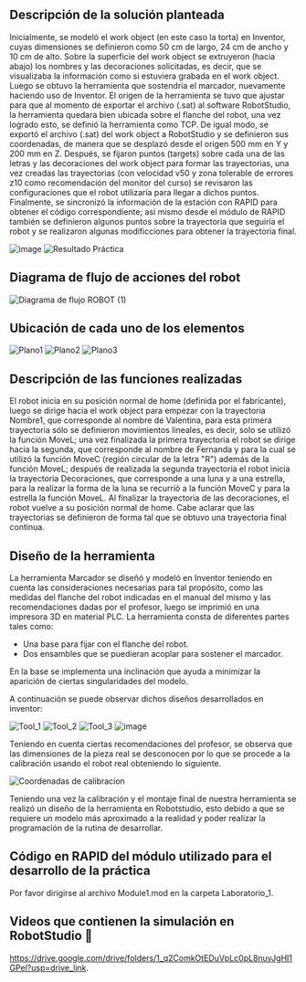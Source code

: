 ## Descripción de la solución planteada

Inicialmente, se modeló el work object (en este caso la torta) en Inventor, cuyas dimensiones se definieron como 50 cm de largo, 24 cm de ancho y 10 cm de alto. Sobre la superficie del work object se extruyeron (hacia abajo) los nombres y las decoraciones solicitadas, es decir, que se visualizaba la información como si estuviera grabada en el work object. Luego se obtuvo la herramienta que sostendría el marcador, nuevamente haciendo uso de Inventor. El origen de la herramienta se tuvo que ajustar para que al momento de exportar el archivo (.sat) al software RobotStudio, la herramienta quedara bien ubicada sobre el flanche del robot, una vez logrado esto, se definió la herramienta como TCP. De igual modo, se exportó el archivo (.sat) del work object a RobotStudio y se definieron sus coordenadas, de manera que se desplazó desde el origen 500 mm en Y y 200 mm en Z. Después, se fijaron puntos (targets) sobre cada una de las letras y las decoraciones del work object para formar las trayectorias, una vez creadas las trayectorias (con velocidad v50 y zona tolerable de errores z10 como recomendación del monitor del curso) se revisaron las configuraciones que el robot utilizaría para llegar a dichos puntos. Finalmente, se sincronizó la información de la estación con RAPID para obtener el código correspondiente; así mismo desde el módulo de RAPID también se definieron algunos puntos sobre la trayectoria que seguiría el robot y se realizaron algunas modificciones para obtener la trayectoria final.

![image](https://github.com/SaraC27/Laboratorios_Robotica/assets/80609467/fb979199-7358-453f-a786-6196f4193486)
![Resultado Práctica](https://github.com/SaraC27/Laboratorios_Robotica/assets/80609467/467a9fd6-0dda-4c67-a9ba-eb248590c216)


## Diagrama de flujo de acciones del robot

![Diagrama de flujo ROBOT (1)](https://github.com/SaraC27/Laboratorios_Robotica/assets/49196938/b4b3f166-37b7-4e91-9eb6-ed34681a1e8d)


## Ubicación de cada uno de los elementos

![Plano1](https://github.com/SaraC27/Laboratorios_Robotica/assets/80609467/6bc20c1e-7503-4493-bd36-39dd70de34a8)
![Plano2](https://github.com/SaraC27/Laboratorios_Robotica/assets/80609467/80606b53-6c43-47d9-911d-2ff8c9f29796)
![Plano3](https://github.com/SaraC27/Laboratorios_Robotica/assets/80609467/13ef1f50-4040-410f-b6df-645baea4226f)


## Descripción de las funciones realizadas

El robot inicia en su posición normal de home (definida por el fabricante), luego se dirige hacia el work object para empezar con la trayectoria Nombre1, que corresponde al nombre de Valentina, para esta primera trayectoria sólo se definieron movimientos lineales, es decir, solo se utilizó la función MoveL; una vez finalizada la primera trayectoria el robot se dirige hacia la segunda, que corresponde al nombre de Fernanda y para la cual se utilizó la función MoveC (región circular de la letra "R") además de la función MoveL; después de realizada la segunda trayectoria el robot inicia la trayectoria Decoraciones, que corresponde a una luna y a una estrella, para la realizar la forma de la luna se recurrió a la función MoveC y para la estrella la función MoveL. Al finalizar la trayectoria de las decoraciones, el robot vuelve a su posición normal de home. Cabe aclarar que las trayectorias se definieron de forma tal que se obtuvo una trayectoria final continua.


## Diseño de la herramienta

La herramienta Marcador se diseñó y modeló en Inventor teniendo en cuenta las consideraciones necesarias para tal propósito, como las medidas del flanche del robot indicadas en el manual del mismo y las recomendaciones dadas por el profesor, luego se imprimió en una impresora 3D en material PLC. La herramienta consta de diferentes partes tales como: 
- Una base para fijar con el flanche del robot.
- Dos ensambles que se puedieran acoplar para sostener el marcador.

En la base se implementa una inclinación que ayuda a minimizar la aparición de ciertas singularidades del modelo.

A continuación se puede observar dichos diseños desarrollados en inventor:

![Tool_1](https://github.com/SaraC27/Laboratorios_Robotica/assets/49196938/d8682088-e886-4fc3-985f-f57ba3b430ec)
![Tool_2](https://github.com/SaraC27/Laboratorios_Robotica/assets/49196938/a34c9b3b-61c5-42dd-b5cb-f1b79e078803)
![Tool_3](https://github.com/SaraC27/Laboratorios_Robotica/assets/49196938/10028122-7fc2-4645-98de-cee11080837f)
![image](https://github.com/SaraC27/Laboratorios_Robotica/assets/80609467/a5f6b01f-b27d-46e9-b1b4-ae53091757f0)

Teniendo en cuenta ciertas recomendaciones del profesor, se observa que las dimensiones de la pieza real se desconocen por lo que se procede a la calibración usando el robot real obteniendo lo siguiente.

![Coordenadas de calibracion](https://github.com/SaraC27/Laboratorios_Robotica/assets/49196938/3d051c57-bb80-45f3-b590-ce7d17ed9c08)

Teniendo una vez la calibración y el montaje final de nuestra herramienta se realizó un diseño de la herramienta en Robotstudio, esto debido a que se requiere un modelo más aproximado a la realidad y poder realizar la programación de la rutina de desarrollar.


## Código en RAPID del módulo utilizado para el desarrollo de la práctica

Por favor dirigirse al archivo Module1.mod en la carpeta Laboratorio_1.


## Videos que contienen la simulación en RobotStudio :movie_camera:

https://drive.google.com/drive/folders/1_q2ComkOtEDuVpLc0pL8nuyJgHI1GPel?usp=drive_link.

